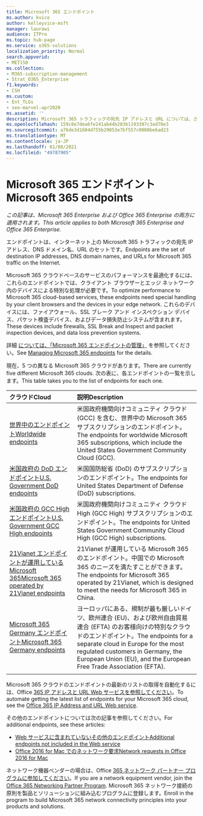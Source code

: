 ```yaml
---
title: Microsoft 365 エンドポイント
ms.author: kvice
author: kelleyvice-msft
manager: laurawi
audience: ITPro
ms.topic: hub-page
ms.service: o365-solutions
localization_priority: Normal
search.appverid:
- MET150
ms.collection:
- M365-subscription-management
- Strat_O365_Enterprise
f1.keywords:
- CSH
ms.custom:
- Ent_TLGs
- seo-marvel-apr2020
ms.assetid: ''
description: Microsoft 365 トラフィックの宛先 IP アドレスと URL については、さまざまな Microsoft 365 クラウドのインターネット エンドポイントに関する記事の一覧を参照してください。
ms.openlocfilehash: 159c8e7dea6fe241ab44b283b1193397c3ad70e3
ms.sourcegitcommit: a76de3d1604d755b29053e7bf557c0008be6ad23
ms.translationtype: MT
ms.contentlocale: ja-JP
ms.lasthandoff: 01/08/2021
ms.locfileid: "49787905"
---
```

# <a name="microsoft-365-endpoints"></a><span data-ttu-id="eb57e-103">Microsoft 365 エンドポイント</span><span class="sxs-lookup"><span data-stu-id="eb57e-103">Microsoft 365 endpoints</span></span>

<span data-ttu-id="eb57e-104">*この記事は、Microsoft 365 Enterprise および Office 365 Enterprise の両方に適用されます。*</span><span class="sxs-lookup"><span data-stu-id="eb57e-104">*This article applies to both Microsoft 365 Enterprise and Office 365 Enterprise.*</span></span>

<span data-ttu-id="eb57e-105">エンドポイントは、インターネット上の Microsoft 365 トラフィックの宛先 IP アドレス、DNS ドメイン名、URL のセットです。</span><span class="sxs-lookup"><span data-stu-id="eb57e-105">Endpoints are the set of destination IP addresses, DNS domain names, and URLs for Microsoft 365 traffic on the Internet.</span></span> 

<span data-ttu-id="eb57e-106">Microsoft 365 クラウドベースのサービスのパフォーマンスを最適化するには、これらのエンドポイントでは、クライアント ブラウザーとエッジ ネットワーク内のデバイスによる特別な処理が必要です。</span><span class="sxs-lookup"><span data-stu-id="eb57e-106">To optimize performance to Microsoft 365 cloud-based services, these endpoints need special handling by your client browsers and the devices in your edge network.</span></span> <span data-ttu-id="eb57e-107">これらのデバイスには、ファイアウォール、SSL ブレーク アンド インスペクション デバイス、パケット検査デバイス、およびデータ損失防止システムが含まれます。</span><span class="sxs-lookup"><span data-stu-id="eb57e-107">These devices include firewalls, SSL Break and Inspect and packet inspection devices, and data loss prevention systems.</span></span>

<span data-ttu-id="eb57e-108">詳細 [については、「Microsoft 365 エンドポイントの管理」](managing-office-365-endpoints.md) を参照してください。</span><span class="sxs-lookup"><span data-stu-id="eb57e-108">See [Managing Microsoft 365 endpoints](managing-office-365-endpoints.md) for the details.</span></span>

<span data-ttu-id="eb57e-109">現在、5 つの異なる Microsoft 365 クラウドがあります。</span><span class="sxs-lookup"><span data-stu-id="eb57e-109">There are currently five different Microsoft 365 clouds.</span></span> <span data-ttu-id="eb57e-110">次の表に、各エンドポイントの一覧を示します。</span><span class="sxs-lookup"><span data-stu-id="eb57e-110">This table takes you to the list of endpoints for each one.</span></span>

| <span data-ttu-id="eb57e-111">クラウド</span><span class="sxs-lookup"><span data-stu-id="eb57e-111">Cloud</span></span> | <span data-ttu-id="eb57e-112">説明</span><span class="sxs-lookup"><span data-stu-id="eb57e-112">Description</span></span> |
|:-------|:-----|
| [<span data-ttu-id="eb57e-113">世界中のエンドポイント</span><span class="sxs-lookup"><span data-stu-id="eb57e-113">Worldwide endpoints</span></span>](urls-and-ip-address-ranges.md) | <span data-ttu-id="eb57e-114">米国政府機関向けコミュニティ クラウド (GCC) を含む、世界中の Microsoft 365 サブスクリプションのエンドポイント。</span><span class="sxs-lookup"><span data-stu-id="eb57e-114">The endpoints for worldwide Microsoft 365 subscriptions, which include the United States Government Community Cloud (GCC).</span></span> |
| [<span data-ttu-id="eb57e-115">米国政府の DoD エンドポイント</span><span class="sxs-lookup"><span data-stu-id="eb57e-115">U.S. Government DoD endpoints</span></span>](microsoft-365-u-s-government-dod-endpoints.md) | <span data-ttu-id="eb57e-116">米国国防総省 (DoD) のサブスクリプションのエンドポイント。</span><span class="sxs-lookup"><span data-stu-id="eb57e-116">The endpoints for United States Department of Defense (DoD) subscriptions.</span></span> |
| [<span data-ttu-id="eb57e-117">米国政府の GCC High エンドポイント</span><span class="sxs-lookup"><span data-stu-id="eb57e-117">U.S. Government GCC High endpoints</span></span>](microsoft-365-u-s-government-gcc-high-endpoints.md) | <span data-ttu-id="eb57e-118">米国政府機関向けコミュニティ クラウド High (GCC High) サブスクリプションのエンドポイント。</span><span class="sxs-lookup"><span data-stu-id="eb57e-118">The endpoints for United States Government Community Cloud High (GCC High) subscriptions.</span></span> |
| [<span data-ttu-id="eb57e-119">21Vianet エンドポイントが運用している Microsoft 365</span><span class="sxs-lookup"><span data-stu-id="eb57e-119">Microsoft 365 operated by 21Vianet endpoints</span></span>](urls-and-ip-address-ranges-21vianet.md) | <span data-ttu-id="eb57e-120">21Vianet が運用している Microsoft 365 のエンドポイント。中国での Microsoft 365 のニーズを満たすことができます。</span><span class="sxs-lookup"><span data-stu-id="eb57e-120">The endpoints for Microsoft 365 operated by 21Vianet, which is designed to meet the needs for Microsoft 365 in China.</span></span> |
| [<span data-ttu-id="eb57e-121">Microsoft 365 Germany エンドポイント</span><span class="sxs-lookup"><span data-stu-id="eb57e-121">Microsoft 365 Germany endpoints</span></span>](microsoft-365-germany-endpoints.md) | <span data-ttu-id="eb57e-122">ヨーロッパにある、規制が最も厳しいドイツ、欧州連合 (EU)、および欧州自由貿易連合 (EFTA) のお客様向けの特別なクラウドのエンドポイント。</span><span class="sxs-lookup"><span data-stu-id="eb57e-122">The endpoints for a separate cloud in Europe for the most regulated customers in Germany, the European Union (EU), and the European Free Trade Association (EFTA).</span></span> |
|||

<span data-ttu-id="eb57e-123">Microsoft 365 クラウドのエンドポイントの最新のリストの取得を自動化するには、Office [365 IP アドレスと URL Web サービスを参照してください](microsoft-365-ip-web-service.md)。</span><span class="sxs-lookup"><span data-stu-id="eb57e-123">To automate getting the latest list of endpoints for your Microsoft 365 cloud, see the [Office 365 IP Address and URL Web service](microsoft-365-ip-web-service.md).</span></span>

<span data-ttu-id="eb57e-124">その他のエンドポイントについては次の記事を参照してください。</span><span class="sxs-lookup"><span data-stu-id="eb57e-124">For additional endpoints, see these articles:</span></span>

- [<span data-ttu-id="eb57e-125">Web サービスに含まれていないその他のエンドポイント</span><span class="sxs-lookup"><span data-stu-id="eb57e-125">Additional endpoints not included in the Web service</span></span>](additional-office365-ip-addresses-and-urls.md)
- [<span data-ttu-id="eb57e-126">Office 2016 for Mac でのネットワーク要求</span><span class="sxs-lookup"><span data-stu-id="eb57e-126">Network requests in Office 2016 for Mac</span></span>](network-requests-in-office-2016-for-mac.md)

<span data-ttu-id="eb57e-127">ネットワーク機器ベンダーの場合は、Office [365 ネットワーク パートナー プログラムに参加してください](microsoft-365-networking-partner-program.md)。</span><span class="sxs-lookup"><span data-stu-id="eb57e-127">If you are a network equipment vendor, join the [Office 365 Networking Partner Program](microsoft-365-networking-partner-program.md).</span></span> <span data-ttu-id="eb57e-128">Microsoft 365 ネットワーク接続の原則を製品とソリューションに組み込むプログラムに登録します。</span><span class="sxs-lookup"><span data-stu-id="eb57e-128">Enroll in the program to build Microsoft 365 network connectivity principles into your products and solutions.</span></span> 
